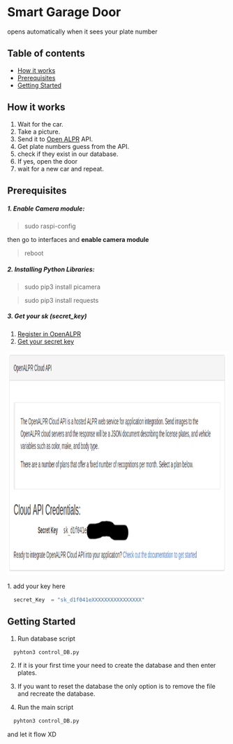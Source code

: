 # Smart Garage Door
opens automatically when it sees your plate number
<p></p>

## Table of contents  
- [How it works](#how-it-works)
- [Prerequisites](#prerequisites)
- [Getting Started](#getting-started)

<p></p>

## How it works
1. Wait for the car.
1. Take a picture.
1. Send it to [Open ALPR](https://www.openalpr.com/) API.
1. Get plate numbers guess from the API.
1. check if they exist in our database.
1. If yes, open the door
1. wait for a new car and repeat.
<p></p>



## Prerequisites
##### 1. Enable Camera module:
> sudo raspi-config

then go to interfaces and __enable camera module__

> reboot

##### 2. Installing Python Libraries:
> sudo pip3 install picamera

> sudo pip3 install requests

##### 3. Get your sk (secret_key)
1. [Register in OpenALPR](https://cloud.openalpr.com/account/register)
1. [Get your secret key](https://cloud.openalpr.com/cloudapi/)
<p align="center">
  <img width="800" height="512" src="https://github.com/AlphaArslan/Smart_Garage_Door/blob/master/secret_key.png">
</p>
1. add your key here

```python
  secret_Key  = "sk_d1f041eXXXXXXXXXXXXXXXX"
```
## Getting Started
1. Run database script

```bash
  pyhton3 control_DB.py
```

2. If it is your first time your need to create the database and then enter plates.

3. If you want to reset the database the only option is to remove the file and recreate the database.

4. Run the main script

```bash
  pyhton3 control_DB.py
```

and let it flow XD
